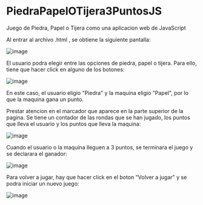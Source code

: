 # PiedraPapelOTijera3PuntosJS
Juego de Piedra, Papel o Tijera como una aplicacion web de JavaScript

Al entrar al archivo .html , se obtiene la siguiente pantalla:

![image](https://user-images.githubusercontent.com/107152796/214112352-e61d8ffb-82b5-42f9-8ce9-94af49f11d19.png)

El usuario podra elegir entre las opciones de piedra, papel o tijera. Para ello, tiene que hacer click en alguno de los botones:

![image](https://user-images.githubusercontent.com/107152796/214112520-a0f06b9c-e897-44dc-9e7e-57a6a441d4c9.png)

En este caso, el usuario eligio "Piedra" y la maquina eligio "Papel", por lo que la maquina gana un punto.

Prestar atencion en el marcador que aparece en la parte superior de la pagina. Se tiene un contador de las rondas que se han jugado,
los puntos que lleva el usuario y los puntos que lleva la maquina:

![image](https://user-images.githubusercontent.com/107152796/214112720-5372231a-e0e1-45c9-b074-0d10e8ff8dd2.png)

Cuando el usuario o la maquina lleguen a 3 puntos, se terminara el juego y se declarara el ganador:

![image](https://user-images.githubusercontent.com/107152796/214112829-d8e1cad8-2da9-4cb6-9f07-3f02a4f83060.png)

Para volver a jugar, hay que hacer click en el boton "Volver a jugar" y se podra iniciar un nuevo juego:

![image](https://user-images.githubusercontent.com/107152796/214112921-55ae6df1-d726-45d0-b470-d59f0c7ef0ca.png)
